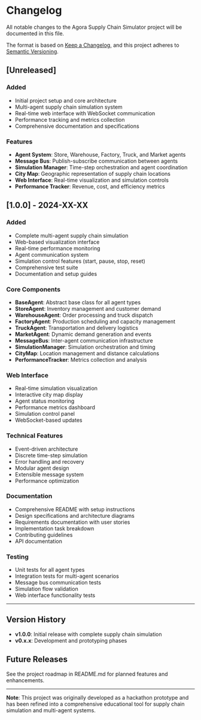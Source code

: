 # Changelog

All notable changes to the Agora Supply Chain Simulator project will be documented in this file.

The format is based on [Keep a Changelog](https://keepachangelog.com/en/1.0.0/),
and this project adheres to [Semantic Versioning](https://semver.org/spec/v2.0.0.html).

## [Unreleased]

### Added
- Initial project setup and core architecture
- Multi-agent supply chain simulation system
- Real-time web interface with WebSocket communication
- Performance tracking and metrics collection
- Comprehensive documentation and specifications

### Features
- **Agent System**: Store, Warehouse, Factory, Truck, and Market agents
- **Message Bus**: Publish-subscribe communication between agents
- **Simulation Manager**: Time-step orchestration and agent coordination
- **City Map**: Geographic representation of supply chain locations
- **Web Interface**: Real-time visualization and simulation controls
- **Performance Tracker**: Revenue, cost, and efficiency metrics

## [1.0.0] - 2024-XX-XX

### Added
- Complete multi-agent supply chain simulation
- Web-based visualization interface
- Real-time performance monitoring
- Agent communication system
- Simulation control features (start, pause, stop, reset)
- Comprehensive test suite
- Documentation and setup guides

### Core Components
- **BaseAgent**: Abstract base class for all agent types
- **StoreAgent**: Inventory management and customer demand
- **WarehouseAgent**: Order processing and truck dispatch
- **FactoryAgent**: Production scheduling and capacity management
- **TruckAgent**: Transportation and delivery logistics
- **MarketAgent**: Dynamic demand generation and events
- **MessageBus**: Inter-agent communication infrastructure
- **SimulationManager**: Simulation orchestration and timing
- **CityMap**: Location management and distance calculations
- **PerformanceTracker**: Metrics collection and analysis

### Web Interface
- Real-time simulation visualization
- Interactive city map display
- Agent status monitoring
- Performance metrics dashboard
- Simulation control panel
- WebSocket-based updates

### Technical Features
- Event-driven architecture
- Discrete time-step simulation
- Error handling and recovery
- Modular agent design
- Extensible message system
- Performance optimization

### Documentation
- Comprehensive README with setup instructions
- Design specifications and architecture diagrams
- Requirements documentation with user stories
- Implementation task breakdown
- Contributing guidelines
- API documentation

### Testing
- Unit tests for all agent types
- Integration tests for multi-agent scenarios
- Message bus communication tests
- Simulation flow validation
- Web interface functionality tests

---

## Version History

- **v1.0.0**: Initial release with complete supply chain simulation
- **v0.x.x**: Development and prototyping phases

## Future Releases

See the project roadmap in README.md for planned features and enhancements.

---

**Note**: This project was originally developed as a hackathon prototype and has been refined into a comprehensive educational tool for supply chain simulation and multi-agent systems.